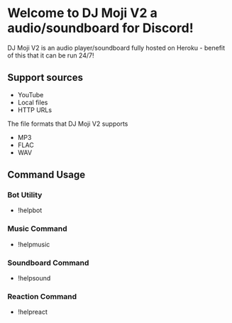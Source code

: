 # Welcome to DJ Moji V2 a audio/soundboard for Discord!

DJ Moji V2 is an audio player/soundboard fully hosted on Heroku - benefit of this that it can be run 24/7!

## Support sources
* YouTube
* Local files
* HTTP URLs

The file formats that DJ Moji V2 supports

* MP3
* FLAC
* WAV

## Command Usage

### Bot Utility
* !helpbot

### Music Command
* !helpmusic

### Soundboard Command
* !helpsound

### Reaction Command
* !helpreact
